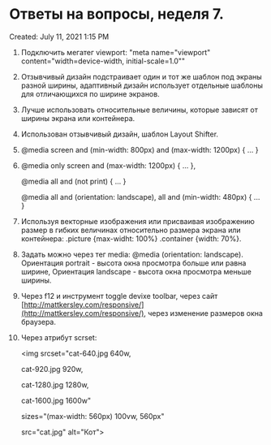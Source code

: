 # Ответы на вопросы, неделя 7.

Created: July 11, 2021 1:15 PM

1. Подключить мегатег viewport: "meta name="viewport" content="width=device-width, initial-scale=1.0""
2. Отзывчивый дизайн подстраивает один и тот же шаблон под экраны разной ширины, адаптивный дизайн использует отдельные шаблоны для отличающихся по ширине экранов.
3. Лучше использовать относительные величины, которые зависят от ширины экрана или контейнера.
4. Использован отзывчивый дизайн, шаблон Layout Shifter.
5. @media screen and (min-width: 800px) and (max-width: 1200px) { ... }
6. @media only screen and (max-width: 1200px) { ... }, 

    @media all and (not print) { ... }

    @media all and (orientation: landscape), all and (min-width: 480px) { ... }

7. Используя векторные изображения или присваивая изображению размер в гибких величинах относительно размера экрана или контейнера: .picture {max-widht: 100%} .container {width: 70%}.
8. Задать можно через тег media: @media (orientation: landscape). Ориентация portrait - высота окна просмотра больше или равна ширине, Ориентация landscape - высота окна просмотра меньше ширины.
9. Через f12 и инструмент toggle devixe toolbar, через сайт [http://mattkersley.com/responsive/](http://mattkersley.com/responsive/), через изменение размеров окна браузера.
10. Через атрибут scrset: 

    <img srcset="cat-640.jpg 640w, 

    cat-920.jpg 920w, 

    cat-1280.jpg 1280w, 

    cat-1600.jpg 1600w" 

    sizes="(max-width: 560px) 100vw, 560px"

    src="cat.jpg" alt="Кот">
